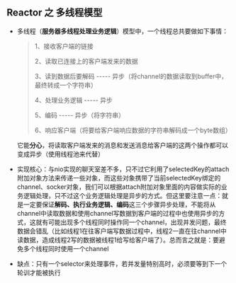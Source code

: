 ## Reactor 之 多线程模型
* 多线程（**服务器多线程处理业务逻辑**）模型中，一个线程总共要做如下事情：

  > 1、接收客户端的链接
  >
  > 2、读取已连接上的客户端发来的数据
  >
  > 3、读到数据后要解码  ----- 异步（将channel的数据读取到buffer中，最终转成一个字符串）
  >
  > 4、处理业务逻辑  ----- 异步
  >
  > 5、编码  -----  异步（将字符串）
  >
  > 6、响应客户端（将要给客户端响应数据的字符串解码成一个byte数组）

  它能**分心**，将读取客户端发来的消息和发送消息给客户端的这两个操作都可以变成异步（使用线程池来代替）

* 实现核心：与nio实现的聊天室差不多，只不过它利用了selectedKey的attach附加对象方法来传递一些对象，而这些对象携带了当前selectedKey绑定的channel、socker对象，我们可以根据attach附加对象里面的内容做实际的业务逻辑处理，只不过这个业务逻辑处理是异步的方式。但这里要注意一点：就是一定要保证**解码、执行业务逻辑、编码**这三个步骤异步处理，不能将从channel中读取数据和使用channel写数据到客户端的过程中也使用异步的方式，这就有可能出现多个线程同时操作同一个channel，出现并发问题，最终数据会错乱（比如线程1在往客户端写数据过程中，线程2一直在往channel中读数据，造成线程2写的数据被线程1给写给客户端了）。总而言之就是：要避免多个线程同时使用一个channel
* 缺点：只有一个selector来处理事件，若并发量特别高时，必须要等到下一个轮训才能被执行